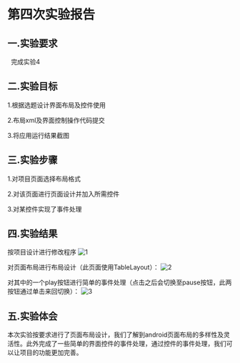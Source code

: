 # 第四次实验报告
 
## 一.实验要求

   完成实验4
   
## 二.实验目标

 1.根据选题设计界面布局及控件使用

 2.布局xml及界面控制操作代码提交

 3.将应用运行结果截图

## 三.实验步骤

 1.对项目页面选择布局格式
 
 2.对该页面进行页面设计并加入所需控件
 
 3.对某控件实现了事件处理

## 四.实验结果

 按项目设计进行修改程序
 ![1](https://github.com/dl3213/android-labs-2018/blob/master/soft1614080902201/lab4-1.PNG)

 对页面布局进行布局设计（此页面使用TableLayout）：
 ![2](https://github.com/dl3213/android-labs-2018/blob/master/soft1614080902201/lab4-2.PNG)

 对其中的一个play按钮进行简单的事件处理（点击之后会切换至pause按钮，此两按钮通过单击来回切换）：
 ![3](https://github.com/dl3213/android-labs-2018/blob/master/soft1614080902201/lab4-3PNG.PNG)

## 五.实验体会

 本次实验按要求进行了页面布局设计，我们了解到android页面布局的多样性及灵活性。此外完成了一些简单的界面控件的事件处理，通过控件的事件处理，我们可以让项目的功能更加完善。

